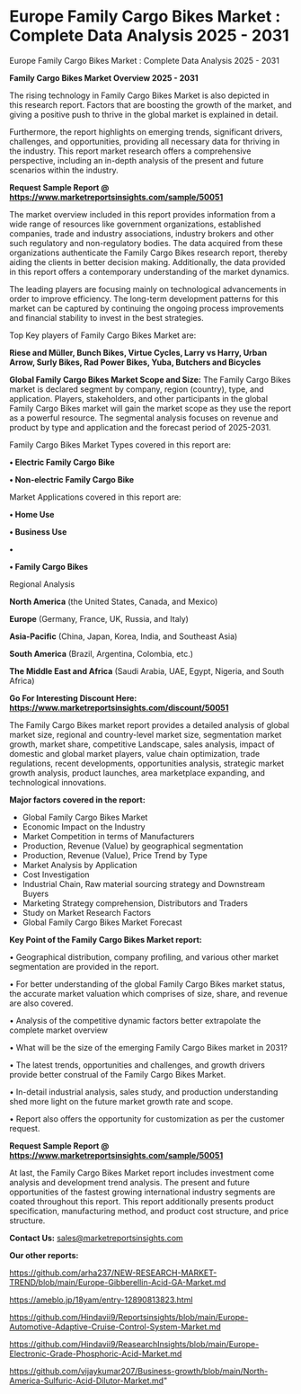 # Europe Family Cargo Bikes Market : Complete Data Analysis 2025 - 2031
Europe Family Cargo Bikes Market : Complete Data Analysis 2025 - 2031

<Strong> Family Cargo Bikes Market Overview 2025 - 2031</strong>

The rising technology in Family Cargo Bikes Market is also depicted in this research report. Factors that are boosting the growth of the market, and giving a positive push to thrive in the global market is explained in detail.

Furthermore, the report highlights on emerging trends, significant drivers, challenges, and opportunities, providing all necessary data for thriving in the industry. This report market research offers a comprehensive perspective, including an in-depth analysis of the present and future scenarios within the industry.

<strong>Request Sample Report @ <a href=https://www.marketreportsinsights.com/sample/50051>https://www.marketreportsinsights.com/sample/50051</a></strong>

The market overview included in this report provides information from a wide range of resources like government organizations, established companies, trade and industry associations, industry brokers and other such regulatory and non-regulatory bodies. The data acquired from these organizations authenticate the Family Cargo Bikes research report, thereby aiding the clients in better decision making. Additionally, the data provided in this report offers a contemporary understanding of the market dynamics.

The leading players are focusing mainly on technological advancements in order to improve efficiency. The long-term development patterns for this market can be captured by continuing the ongoing process improvements and financial stability to invest in the best strategies.

Top Key players of Family Cargo Bikes Market are:

<strong>Riese and Müller, Bunch Bikes, Virtue Cycles, Larry vs Harry, Urban Arrow, Surly Bikes, Rad Power Bikes, Yuba, Butchers and Bicycles</strong>

<strong><b>Global Family Cargo Bikes Market Scope and Size:</b></strong>
The Family Cargo Bikes market is declared segment by company, region (country), type, and application. Players, stakeholders, and other participants in the global Family Cargo Bikes market will gain the market scope as they use the report as a powerful resource. The segmental analysis focuses on revenue and product by type and application and the forecast period of 2025-2031.

Family Cargo Bikes Market Types covered in this report are:

<strong>•  Electric Family Cargo Bike

•  Non-electric Family Cargo Bike</strong>

Market Applications covered in this report are:

<strong>•  Home Use

•  Business Use

•  

•  Family Cargo Bikes</strong> 

Regional Analysis

<strong>North America</strong> (the United States, Canada, and Mexico)

<strong>Europe</strong> (Germany, France, UK, Russia, and Italy)

<strong>Asia-Pacific</strong> (China, Japan, Korea, India, and Southeast Asia)

<strong>South America</strong> (Brazil, Argentina, Colombia, etc.)

<strong>The Middle East and Africa</strong> (Saudi Arabia, UAE, Egypt, Nigeria, and South Africa)

<strong>Go For Interesting Discount Here: <a href=https://www.marketreportsinsights.com/discount/50051>https://www.marketreportsinsights.com/discount/50051</a></strong>

The Family Cargo Bikes market report provides a detailed analysis of global market size, regional and country-level market size, segmentation market growth, market share, competitive Landscape, sales analysis, impact of domestic and global market players, value chain optimization, trade regulations, recent developments, opportunities analysis, strategic market growth analysis, product launches, area marketplace expanding, and technological innovations.

<strong><b>Major factors covered in the report:</b></strong>
<ul>
  <li>Global Family Cargo Bikes Market </li>
  <li>Economic Impact on the Industry</li>
  <li>Market Competition in terms of Manufacturers</li>
  <li>Production, Revenue (Value) by geographical segmentation</li>
  <li>Production, Revenue (Value), Price Trend by Type</li>
  <li>Market Analysis by Application</li>
  <li>Cost Investigation</li>
  <li>Industrial Chain, Raw material sourcing strategy and Downstream Buyers</li>
  <li>Marketing Strategy comprehension, Distributors and Traders</li>
  <li>Study on Market Research Factors</li>
  <li>Global Family Cargo Bikes Market Forecast</li>
</ul>

<strong><b>Key Point of the Family Cargo Bikes Market report:</b></strong>

• Geographical distribution, company profiling, and various other market segmentation are provided in the report.

• For better understanding of the global Family Cargo Bikes market status, the accurate market valuation which comprises of size, share, and revenue are also covered.

• Analysis of the competitive dynamic factors better extrapolate the complete market overview

• What will be the size of the emerging Family Cargo Bikes market in 2031?

• The latest trends, opportunities and challenges, and growth drivers provide better construal of the Family Cargo Bikes Market.

• In-detail industrial analysis, sales study, and production understanding shed more light on the future market growth rate and scope.

• Report also offers the opportunity for customization as per the customer request.

<strong>Request Sample Report @ <a href=https://www.marketreportsinsights.com/sample/50051>https://www.marketreportsinsights.com/sample/50051</a></strong>

At last, the Family Cargo Bikes Market report includes investment come analysis and development trend analysis. The present and future opportunities of the fastest growing international industry segments are coated throughout this report. This report additionally presents product specification, manufacturing method, and product cost structure, and price structure.

<strong>Contact Us:</strong>
sales@marketreportsinsights.com

<strong>Our other reports:</strong>

<a href=https://github.com/arha237/NEW-RESEARCH-MARKET-TREND/blob/main/Europe-Gibberellin-Acid-GA-Market.md>https://github.com/arha237/NEW-RESEARCH-MARKET-TREND/blob/main/Europe-Gibberellin-Acid-GA-Market.md</a>

<a href=https://ameblo.jp/18yam/entry-12890813823.html>https://ameblo.jp/18yam/entry-12890813823.html</a>

<a href=https://github.com/Hindavii9/Reportsinsights/blob/main/Europe-Automotive-Adaptive-Cruise-Control-System-Market.md>https://github.com/Hindavii9/Reportsinsights/blob/main/Europe-Automotive-Adaptive-Cruise-Control-System-Market.md</a>

<a href=https://github.com/Hindavii9/ReasearchInsights/blob/main/Europe-Electronic-Grade-Phosphoric-Acid-Market.md>https://github.com/Hindavii9/ReasearchInsights/blob/main/Europe-Electronic-Grade-Phosphoric-Acid-Market.md</a>

<a href=https://github.com/vijaykumar207/Business-growth/blob/main/North-America-Sulfuric-Acid-Dilutor-Market.md>https://github.com/vijaykumar207/Business-growth/blob/main/North-America-Sulfuric-Acid-Dilutor-Market.md</a>"
